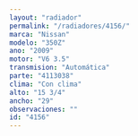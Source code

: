 ```yaml
---
layout: "radiador"
permalink: "/radiadores/4156/"
marca: "Nissan"
modelo: "350Z"
ano: "2009"
motor: "V6 3.5"
transmision: "Automática"
parte: "4113038"
clima: "Con clima"
alto: "15 3/4"
ancho: "29"
observaciones: ""
id: "4156"
---
```


